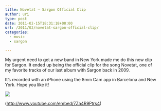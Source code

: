 ```yaml
---
title: Novetat – Sargon Official Clip
author: uri
type: post
date: 2011-02-15T18:31:18+00:00
url: /2011/02/novetat-sargon-official-clip/
categories:
  - music
  - sargon

---
```

My urgent need to get a new band in New York made me do this new clip for Sargon. It ended up being the official clip for the song Novetat, one of my favorite tracks of our last album with Sargon back in 2009.

It&#8217;s recorded with an iPhone using the 8mm Cam app in Barcelona and New York. Hope you like it!

[![](http://img.youtube.com/vi/7Za4R9Ptrs4/0.jpg)](https://youtube.com/watch?v=7Za4R9Ptrs4) 

(http://www.youtube.com/embed/7Za4R9Ptrs4)